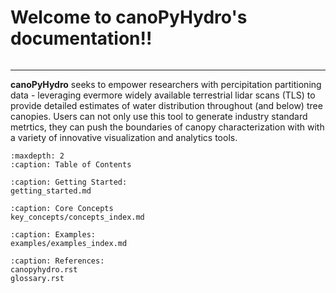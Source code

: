 # Welcome to canoPyHydro's documentation!!
```{include} ./README.md
```
-----------------------------------------
**canoPyHydro**  seeks to empower researchers with percipitation partitioning data - leveraging
evermore widely available terrestrial lidar scans (TLS) to provide detailed estimates of water
distribution throughout (and below) tree canopies. Users can not only use this tool to generate industry
standard metrtics, they can push the boundaries of canopy characterization with with a variety of
innovative visualization and analytics tools.

```{toctree}
:maxdepth: 2
:caption: Table of Contents

:caption: Getting Started:
getting_started.md

:caption: Core Concepts
key_concepts/concepts_index.md

:caption: Examples:
examples/examples_index.md

:caption: References:
canopyhydro.rst
glossary.rst

```
